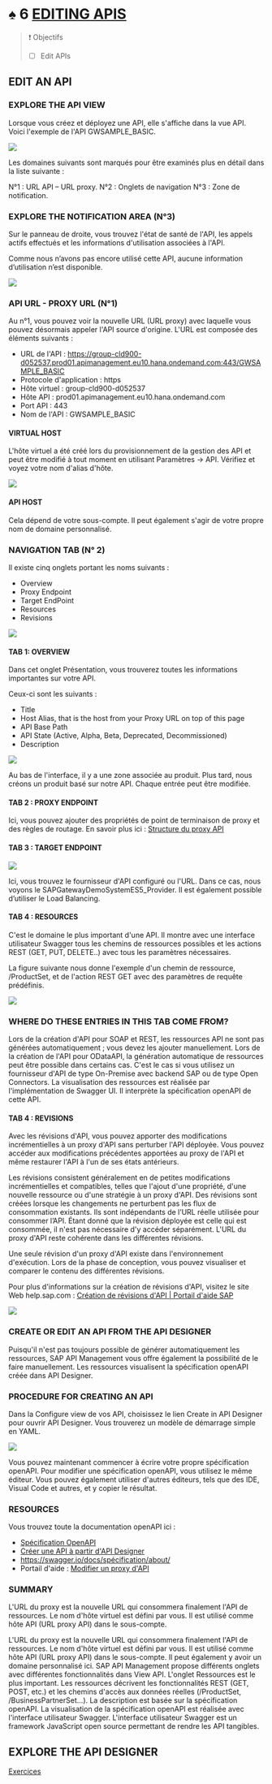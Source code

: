 # ♠ 6 [EDITING APIS](https://learning.sap.com/learning-journeys/developing-with-sap-integration-suite/editing-apis_c1f6b231-83bf-47aa-bf2d-06b633ba1e4b)

> :exclamation: Objectifs
>
> - [ ] Edit APIs

## EDIT AN API

### EXPLORE THE API VIEW

Lorsque vous créez et déployez une API, elle s'affiche dans la vue API. Voici l'exemple de l'API GWSAMPLE_BASIC.

![](./RESSOURCES/CLD900_U3_L6_01.png)

Les domaines suivants sont marqués pour être examinés plus en détail dans la liste suivante :

N°1 : URL API – URL proxy.
N°2 : Onglets de navigation
N°3 : Zone de notification.

### EXPLORE THE NOTIFICATION AREA (N°3)

Sur le panneau de droite, vous trouvez l'état de santé de l'API, les appels actifs effectués et les informations d'utilisation associées à l'API.

Comme nous n’avons pas encore utilisé cette API, aucune information d’utilisation n’est disponible.

![](./RESSOURCES/CLD900_U3_L6_02.png)

### API URL - PROXY URL (N°1)

Au n°1, vous pouvez voir la nouvelle URL (URL proxy) avec laquelle vous pouvez désormais appeler l'API source d'origine. L'URL est composée des éléments suivants :

- URL de l'API : https://group-cld900-d052537.prod01.apimanagement.eu10.hana.ondemand.com:443/GWSAMPLE_BASIC
- Protocole d'application : https
- Hôte virtuel : group-cld900-d052537
- Hôte API : prod01.apimanagement.eu10.hana.ondemand.com
- Port API : 443
- Nom de l'API : GWSAMPLE_BASIC

#### VIRTUAL HOST

L'hôte virtuel a été créé lors du provisionnement de la gestion des API et peut être modifié à tout moment en utilisant Paramètres → API. Vérifiez et voyez votre nom d'alias d'hôte.

![](./RESSOURCES/CLD900_U3_L6_03.png)

#### API HOST

Cela dépend de votre sous-compte. Il peut également s'agir de votre propre nom de domaine personnalisé.

### NAVIGATION TAB (N° 2)

Il existe cinq onglets portant les noms suivants :

- Overview
- Proxy Endpoint
- Target EndPoint
- Resources
- Revisions

![](./RESSOURCES/CLD900_U3_L6_04.png)

#### TAB 1: OVERVIEW

Dans cet onglet Présentation, vous trouverez toutes les informations importantes sur votre API.

Ceux-ci sont les suivants :

- Title
- Host Alias, that is the host from your Proxy URL on top of this page
- API Base Path
- API State (Active, Alpha, Beta, Deprecated, Decommissioned)
- Description

![](./RESSOURCES/CLD900_U3_L6_05.png)

Au bas de l'interface, il y a une zone associée au produit. Plus tard, nous créons un produit basé sur notre API. Chaque entrée peut être modifiée.

#### TAB 2 : PROXY ENDPOINT

Ici, vous pouvez ajouter des propriétés de point de terminaison de proxy et des règles de routage. En savoir plus ici : [Structure du proxy API](https://help.sap.com/docs/SAP_CLOUD_PLATFORM_API_MANAGEMENT/66d066d903c2473f81ec33acfe2ccdb4/4dfd54a7546c42cfb8dd157ab1355011.html?locale=en-US)

#### TAB 3 : TARGET ENDPOINT

![](./RESSOURCES/CLD900_U3_L6_06.png)

Ici, vous trouvez le fournisseur d'API configuré ou l'URL. Dans ce cas, nous voyons le SAPGatewayDemoSystemES5_Provider. Il est également possible d’utiliser le Load Balancing.

#### TAB 4 : RESOURCES

C'est le domaine le plus important d'une API. Il montre avec une interface utilisateur Swagger tous les chemins de ressources possibles et les actions REST (GET, PUT, DELETE..) avec tous les paramètres nécessaires.

La figure suivante nous donne l'exemple d'un chemin de ressource, /ProductSet, et de l'action REST GET avec des paramètres de requête prédéfinis.

![](./RESSOURCES/CLD900_U3_L6_07.png)

### WHERE DO THESE ENTRIES IN THIS TAB COME FROM?

Lors de la création d'API pour SOAP et REST, les ressources API ne sont pas générées automatiquement ; vous devez les ajouter manuellement. Lors de la création de l'API pour ODataAPI, la génération automatique de ressources peut être possible dans certains cas. C'est le cas si vous utilisez un fournisseur d'API de type On-Premise avec backend SAP ou de type Open Connectors. La visualisation des ressources est réalisée par l'implémentation de Swagger UI. Il interprète la spécification openAPI de cette API.

#### TAB 4 : REVISIONS

Avec les révisions d'API, vous pouvez apporter des modifications incrémentielles à un proxy d'API sans perturber l'API déployée. Vous pouvez accéder aux modifications précédentes apportées au proxy de l'API et même restaurer l'API à l'un de ses états antérieurs.

Les révisions consistent généralement en de petites modifications incrémentielles et compatibles, telles que l'ajout d'une propriété, d'une nouvelle ressource ou d'une stratégie à un proxy d'API. Des révisions sont créées lorsque les changements ne perturbent pas les flux de consommation existants. Ils sont indépendants de l’URL réelle utilisée pour consommer l’API. Étant donné que la révision déployée est celle qui est consommée, il n'est pas nécessaire d'y accéder séparément. L'URL du proxy d'API reste cohérente dans les différentes révisions.

Une seule révision d'un proxy d'API existe dans l'environnement d'exécution. Lors de la phase de conception, vous pouvez visualiser et comparer le contenu des différentes révisions.

Pour plus d'informations sur la création de révisions d'API, visitez le site Web help.sap.com : [Création de révisions d'API | Portail d'aide SAP](https://help.sap.com/docs/sap-api-management/sap-api-management-for-neo-environment/creating-api-revisions?version=Cloud&q=Resivions%20APi%20proxy)

![](./RESSOURCES/CLD900_U3_L6_08.png)

### CREATE OR EDIT AN API FROM THE API DESIGNER

Puisqu'il n'est pas toujours possible de générer automatiquement les ressources, SAP API Management vous offre également la possibilité de le faire manuellement. Les ressources visualisent la spécification openAPI créée dans API Designer.

### PROCEDURE FOR CREATING AN API

Dans la Configure view de vos API, choisissez le lien Create in API Designer pour ouvrir API Designer. Vous trouverez un modèle de démarrage simple en YAML.

![](./RESSOURCES/CLD900_20_U3L6_008_scr.png)

Vous pouvez maintenant commencer à écrire votre propre spécification openAPI. Pour modifier une spécification openAPI, vous utilisez le même éditeur. Vous pouvez également utiliser d'autres éditeurs, tels que des IDE, Visual Code et autres, et y copier le résultat.

### RESOURCES

Vous trouvez toute la documentation openAPI ici :

- [Spécification OpenAPI](https://github.com/OAI/OpenAPI-Specification/blob/main/versions/2.0.md#schemaObject)
- [Créer une API à partir d'API Designer](https://help.sap.com/docs/SAP_CLOUD_PLATFORM_API_MANAGEMENT/66d066d903c2473f81ec33acfe2ccdb4/26e1bbd2f3864b53a288e25786eb94e0.html?locale=en-US)
- https://swagger.io/docs/spécification/about/
- Portail d'aide : [Modifier un proxy d'API](https://help.sap.com/docs/SAP_CLOUD_PLATFORM_API_MANAGEMENT/66d066d903c2473f81ec33acfe2ccdb4/a64b952578f84161829439c3ee6e967b.html?locale=en-US)

### SUMMARY

L'URL du proxy est la nouvelle URL qui consommera finalement l'API de ressources. Le nom d'hôte virtuel est défini par vous. Il est utilisé comme hôte API (URL proxy API) dans le sous-compte.

L'URL du proxy est la nouvelle URL qui consommera finalement l'API de ressources. Le nom d'hôte virtuel est défini par vous. Il est utilisé comme hôte API (URL proxy API) dans le sous-compte. Il peut également y avoir un domaine personnalisé ici. SAP API Management propose différents onglets avec différentes fonctionnalités dans View API. L'onglet Ressources est le plus important. Les ressources décrivent les fonctionnalités REST (GET, POST, etc.) et les chemins d'accès aux données réelles (/ProductSet, /BusinessPartnerSet...). La description est basée sur la spécification openAPI. La visualisation de la spécification openAPI est réalisée avec l'interface utilisateur Swagger. L'interface utilisateur Swagger est un framework JavaScript open source permettant de rendre les API tangibles.

## EXPLORE THE API DESIGNER

[Exercices](https://learning.sap.com/learning-journeys/developing-with-sap-integration-suite/editing-apis_c1f6b231-83bf-47aa-bf2d-06b633ba1e4b)
